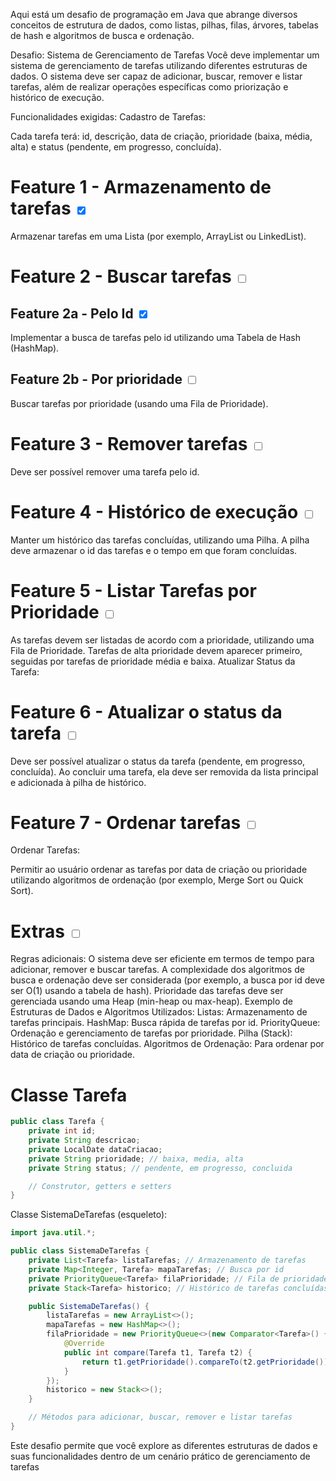 Aqui está um desafio de programação em Java que abrange diversos conceitos de estrutura de dados, como listas, pilhas, filas, árvores, tabelas de hash e algoritmos de busca e ordenação.

Desafio: Sistema de Gerenciamento de Tarefas
Você deve implementar um sistema de gerenciamento de tarefas utilizando diferentes estruturas de dados. O sistema deve ser capaz de adicionar, buscar, remover e listar tarefas, além de realizar operações específicas como priorização e histórico de execução.

Funcionalidades exigidas:
Cadastro de Tarefas:

Cada tarefa terá: id, descrição, data de criação, prioridade (baixa, média, alta) e status (pendente, em progresso, concluída).

# Feature 1 - Armazenamento de tarefas <input type="checkbox" checked=true />
Armazenar tarefas em uma Lista (por exemplo, ArrayList ou LinkedList).

# Feature 2 - Buscar tarefas <input type="checkbox" />

## Feature 2a - Pelo Id <input type="checkbox" checked=true />
Implementar a busca de tarefas pelo id utilizando uma Tabela de Hash (HashMap).

## Feature 2b - Por prioridade <input type="checkbox" />
Buscar tarefas por prioridade (usando uma Fila de Prioridade).

# Feature 3 - Remover tarefas <input type="checkbox" />
Deve ser possível remover uma tarefa pelo id.

# Feature 4 - Histórico de execução <input type="checkbox" />
Manter um histórico das tarefas concluídas, utilizando uma Pilha. A pilha deve armazenar o id das tarefas e o tempo em que foram concluídas.

# Feature 5 - Listar Tarefas por Prioridade <input type="checkbox" />
As tarefas devem ser listadas de acordo com a prioridade, utilizando uma Fila de Prioridade.
Tarefas de alta prioridade devem aparecer primeiro, seguidas por tarefas de prioridade média e baixa.
Atualizar Status da Tarefa:

# Feature 6 - Atualizar o status da tarefa <input type="checkbox" />
Deve ser possível atualizar o status da tarefa (pendente, em progresso, concluída). Ao concluir uma tarefa, ela deve ser removida da lista principal e adicionada à pilha de histórico.

# Feature 7 - Ordenar tarefas <input type="checkbox" />
Ordenar Tarefas:

Permitir ao usuário ordenar as tarefas por data de criação ou prioridade utilizando algoritmos de ordenação (por exemplo, Merge Sort ou Quick Sort).

# Extras <input type="checkbox" />
Regras adicionais:
O sistema deve ser eficiente em termos de tempo para adicionar, remover e buscar tarefas.
A complexidade dos algoritmos de busca e ordenação deve ser considerada (por exemplo, a busca por id deve ser O(1) usando a tabela de hash).
Prioridade das tarefas deve ser gerenciada usando uma Heap (min-heap ou max-heap).
Exemplo de Estruturas de Dados e Algoritmos Utilizados:
Listas: Armazenamento de tarefas principais.
HashMap: Busca rápida de tarefas por id.
PriorityQueue: Ordenação e gerenciamento de tarefas por prioridade.
Pilha (Stack): Histórico de tarefas concluídas.
Algoritmos de Ordenação: Para ordenar por data de criação ou prioridade.

# Classe Tarefa
``` java
public class Tarefa {
    private int id;
    private String descricao;
    private LocalDate dataCriacao;
    private String prioridade; // baixa, media, alta
    private String status; // pendente, em progresso, concluida

    // Construtor, getters e setters
}
```
Classe SistemaDeTarefas (esqueleto):
``` java
import java.util.*;

public class SistemaDeTarefas {
    private List<Tarefa> listaTarefas; // Armazenamento de tarefas
    private Map<Integer, Tarefa> mapaTarefas; // Busca por id
    private PriorityQueue<Tarefa> filaPrioridade; // Fila de prioridade
    private Stack<Tarefa> historico; // Histórico de tarefas concluídas

    public SistemaDeTarefas() {
        listaTarefas = new ArrayList<>();
        mapaTarefas = new HashMap<>();
        filaPrioridade = new PriorityQueue<>(new Comparator<Tarefa>() {
            @Override
            public int compare(Tarefa t1, Tarefa t2) {
                return t1.getPrioridade().compareTo(t2.getPrioridade());
            }
        });
        historico = new Stack<>();
    }

    // Métodos para adicionar, buscar, remover e listar tarefas
}

```

Este desafio permite que você explore as diferentes estruturas de dados e suas funcionalidades dentro de um cenário prático de gerenciamento de tarefas
